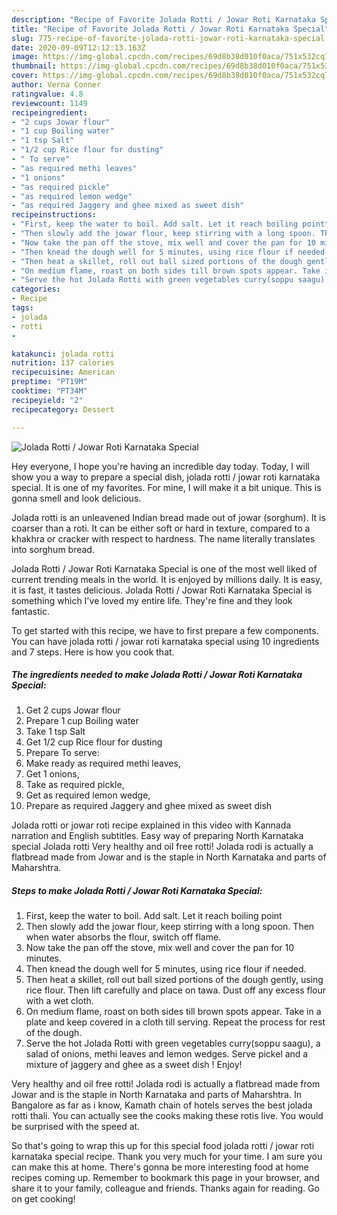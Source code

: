 ```yaml
---
description: "Recipe of Favorite Jolada Rotti / Jowar Roti Karnataka Special"
title: "Recipe of Favorite Jolada Rotti / Jowar Roti Karnataka Special"
slug: 775-recipe-of-favorite-jolada-rotti-jowar-roti-karnataka-special
date: 2020-09-09T12:12:13.163Z
image: https://img-global.cpcdn.com/recipes/69d8b38d010f0aca/751x532cq70/jolada-rotti-jowar-roti-karnataka-special-recipe-main-photo.jpg
thumbnail: https://img-global.cpcdn.com/recipes/69d8b38d010f0aca/751x532cq70/jolada-rotti-jowar-roti-karnataka-special-recipe-main-photo.jpg
cover: https://img-global.cpcdn.com/recipes/69d8b38d010f0aca/751x532cq70/jolada-rotti-jowar-roti-karnataka-special-recipe-main-photo.jpg
author: Verna Conner
ratingvalue: 4.8
reviewcount: 1149
recipeingredient:
- "2 cups Jowar flour"
- "1 cup Boiling water"
- "1 tsp Salt"
- "1/2 cup Rice flour for dusting"
- " To serve"
- "as required methi leaves"
- "1 onions"
- "as required pickle"
- "as required lemon wedge"
- "as required Jaggery and ghee mixed as sweet dish"
recipeinstructions:
- "First, keep the water to boil. Add salt. Let it reach boiling point"
- "Then slowly add the jowar flour, keep stirring with a long spoon. Then when water absorbs the flour, switch off flame."
- "Now take the pan off the stove, mix well and cover the pan for 10 minutes."
- "Then knead the dough well for 5 minutes, using rice flour if needed."
- "Then heat a skillet, roll out ball sized portions of the dough gently, using rice flour. Then lift carefully and place on tawa. Dust off any excess flour with a wet cloth."
- "On medium flame, roast on both sides till brown spots appear. Take in a plate and keep covered in a cloth till serving. Repeat the process for rest of the dough."
- "Serve the hot Jolada Rotti with green vegetables curry(soppu saagu), a salad of onions, methi leaves and lemon wedges. Serve pickel and a mixture of jaggery and ghee as a sweet dish ! Enjoy!"
categories:
- Recipe
tags:
- jolada
- rotti
- 

katakunci: jolada rotti  
nutrition: 137 calories
recipecuisine: American
preptime: "PT19M"
cooktime: "PT34M"
recipeyield: "2"
recipecategory: Dessert

---
```



![Jolada Rotti / Jowar Roti Karnataka Special](https://img-global.cpcdn.com/recipes/69d8b38d010f0aca/751x532cq70/jolada-rotti-jowar-roti-karnataka-special-recipe-main-photo.jpg)

Hey everyone, I hope you're having an incredible day today. Today, I will show you a way to prepare a special dish, jolada rotti / jowar roti karnataka special. It is one of my favorites. For mine, I will make it a bit unique. This is gonna smell and look delicious.

Jolada rotti is an unleavened Indian bread made out of jowar (sorghum). It is coarser than a roti. It can be either soft or hard in texture, compared to a khakhra or cracker with respect to hardness. The name literally translates into sorghum bread.

Jolada Rotti / Jowar Roti Karnataka Special is one of the most well liked of current trending meals in the world. It is enjoyed by millions daily. It is easy, it is fast, it tastes delicious. Jolada Rotti / Jowar Roti Karnataka Special is something which I've loved my entire life. They're fine and they look fantastic.


To get started with this recipe, we have to first prepare a few components. You can have jolada rotti / jowar roti karnataka special using 10 ingredients and 7 steps. Here is how you cook that.

<!--inarticleads1-->

##### The ingredients needed to make Jolada Rotti / Jowar Roti Karnataka Special:

1. Get 2 cups Jowar flour
1. Prepare 1 cup Boiling water
1. Take 1 tsp Salt
1. Get 1/2 cup Rice flour for dusting
1. Prepare  To serve:
1. Make ready as required methi leaves,
1. Get 1 onions,
1. Take as required pickle,
1. Get as required lemon wedge,
1. Prepare as required Jaggery and ghee mixed as sweet dish


Jolada rotti or jowar roti recipe explained in this video with Kannada narration and English subtitles. Easy way of preparing North Karnataka special Jolada rotti Very healthy and oil free rotti! Jolada rodi is actually a flatbread made from Jowar and is the staple in North Karnataka and parts of Maharshtra. 

<!--inarticleads2-->

##### Steps to make Jolada Rotti / Jowar Roti Karnataka Special:

1. First, keep the water to boil. Add salt. Let it reach boiling point
1. Then slowly add the jowar flour, keep stirring with a long spoon. Then when water absorbs the flour, switch off flame.
1. Now take the pan off the stove, mix well and cover the pan for 10 minutes.
1. Then knead the dough well for 5 minutes, using rice flour if needed.
1. Then heat a skillet, roll out ball sized portions of the dough gently, using rice flour. Then lift carefully and place on tawa. Dust off any excess flour with a wet cloth.
1. On medium flame, roast on both sides till brown spots appear. Take in a plate and keep covered in a cloth till serving. Repeat the process for rest of the dough.
1. Serve the hot Jolada Rotti with green vegetables curry(soppu saagu), a salad of onions, methi leaves and lemon wedges. Serve pickel and a mixture of jaggery and ghee as a sweet dish ! Enjoy!


Very healthy and oil free rotti! Jolada rodi is actually a flatbread made from Jowar and is the staple in North Karnataka and parts of Maharshtra. In Bangalore as far as i know, Kamath chain of hotels serves the best jolada rotti thali. You can actually see the cooks making these rotis live. You would be surprised with the speed at. 

So that's going to wrap this up for this special food jolada rotti / jowar roti karnataka special recipe. Thank you very much for your time. I am sure you can make this at home. There's gonna be more interesting food at home recipes coming up. Remember to bookmark this page in your browser, and share it to your family, colleague and friends. Thanks again for reading. Go on get cooking!
